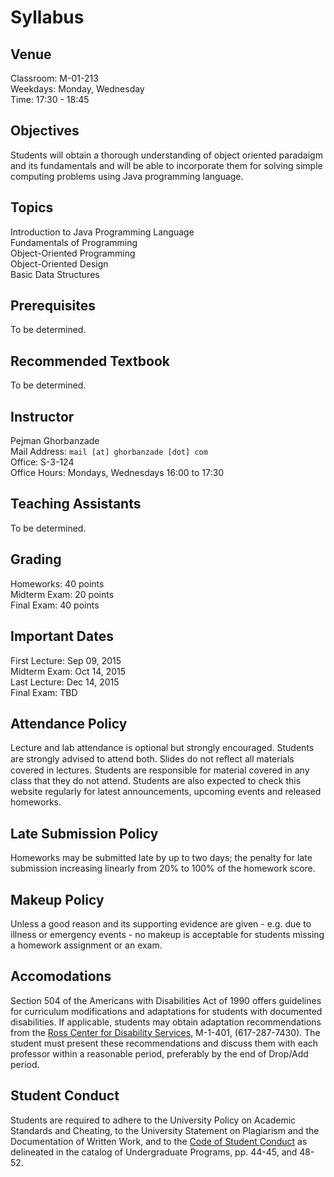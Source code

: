 # Syllabus

## Venue
Classroom: M-01-213  
Weekdays: Monday, Wednesday  
Time: 17:30 - 18:45

## Objectives
Students will obtain a thorough understanding of object oriented paradaigm and its fundamentals and will be able to incorporate them for solving simple computing problems using Java programming language.

## Topics
Introduction to Java Programming Language  
Fundamentals of Programming  
Object-Oriented Programming  
Object-Oriented Design  
Basic Data Structures

## Prerequisites
To be determined.

## Recommended Textbook
To be determined.

## Instructor
Pejman Ghorbanzade  
Mail Address: ``mail [at] ghorbanzade [dot] com``  
Office: S-3-124  
Office Hours: Mondays, Wednesdays 16:00 to 17:30

## Teaching Assistants
To be determined.

## Grading
Homeworks: 40 points  
Midterm Exam: 20 points  
Final Exam: 40 points

## Important Dates
First Lecture: Sep 09, 2015  
Midterm Exam: Oct 14, 2015  
Last Lecture: Dec 14, 2015  
Final Exam: TBD

## Attendance Policy
Lecture and lab attendance is optional but strongly encouraged. Students are strongly advised to attend both. Slides do not reﬂect all materials covered in lectures. Students are responsible for material covered in any class that they do not attend. Students are also expected to check this website regularly for latest announcements, upcoming events and released homeworks.

## Late Submission Policy
Homeworks may be submitted late by up to two days; the penalty for late submission increasing linearly from 20% to 100% of the homework score.

## Makeup Policy
Unless a good reason and its supporting evidence are given - e.g. due to illness or emergency events - no makeup is acceptable for students missing a homework assignment or an exam.

## Accomodations
Section 504 of the Americans with Disabilities Act of 1990 offers guidelines for curriculum modifications and adaptations for students with documented disabilities. If applicable, students may obtain adaptation recommendations from the [Ross Center for Disability Services], M-1-401, (617-287-7430). The student must present these recommendations and discuss them with each professor within a reasonable period, preferably by the end of Drop/Add period.

## Student Conduct
Students are required to adhere to the University Policy on Academic Standards and Cheating, to the University Statement on Plagiarism and the Documentation of Written Work, and to the [Code of Student Conduct] as delineated in the catalog of Undergraduate Programs, pp. 44-45, and 48-52.

[Ross Center for Disability Services]: http://www.umb.edu/academics/vpass/disability
[Code of Student Conduct]: http://www.umb.edu/life_on_campus/policies/community/code
[WISER]: http://www.umb.edu/it/getting_services/wiser
